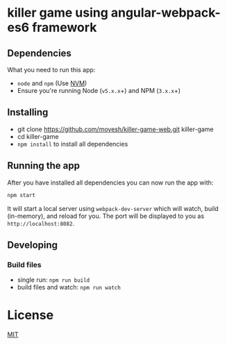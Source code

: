 # killer game using angular-webpack-es6 framework

## Dependencies

What you need to run this app:
* `node` and `npm` (Use [NVM](https://github.com/creationix/nvm))
* Ensure you're running Node (`v5.x.x`+) and NPM (`3.x.x`+)

## Installing
* git clone https://github.com/moyesh/killer-game-web.git killer-game
* cd killer-game
* `npm install` to install all dependencies

## Running the app

After you have installed all dependencies you can now run the app with:

```bash
npm start
```

It will start a local server using `webpack-dev-server` which will watch, build (in-memory), and reload for you. The port will be displayed to you as `http://localhost:8082`.

## Developing

### Build files

* single run: `npm run build`
* build files and watch: `npm run watch`

# License

[MIT](/LICENSE)

